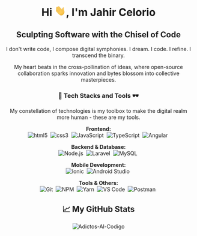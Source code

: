 <h1 align="center">Hi <img src="https://raw.githubusercontent.com/ABSphreak/ABSphreak/master/gifs/Hi.gif" width="30px" />, I'm Jahir Celorio</h1>

<h2 align="center">Sculpting Software with the Chisel of Code</h2>
<p align="center">
I don't write code, I compose digital symphonies. I dream. I code. I refine. I transcend the binary.
</p>

<p align="center">
My heart beats in the cross-pollination of ideas, where open-source collaboration sparks innovation and bytes blossom into collective masterpieces.
</p>

<h3 align="center">🚀 Tech Stacks and Tools 🕶️</h3>
<p align="center">
My constellation of technologies is my toolbox to make the digital realm more human - these are my tools.
</p>

<p align="center">
  <!-- Grouped badges by type -->
  <strong>Frontend:</strong><br/>
  <img src="https://img.shields.io/badge/HTML5-DD4B25?style=for-the-badge&logo=html5&logoColor=white" alt="html5" />&nbsp;
  <img src="https://img.shields.io/badge/CSS3-1572B6?style=for-the-badge&logo=css3&logoColor=white" alt="css3" />&nbsp;
  <img src="https://img.shields.io/badge/JavaScript-F7DF1E?style=for-the-badge&logo=javascript&logoColor=black" alt="JavaScript" />&nbsp;
  <img src="https://img.shields.io/badge/TypeScript-3178C6?style=for-the-badge&logo=typescript&logoColor=white" alt="TypeScript" />&nbsp;
  <img src="https://img.shields.io/badge/Angular-DD0031?style=for-the-badge&logo=angular&logoColor=white" alt="Angular" />&nbsp;
  <!-- ... other frontend technologies ... -->
</p>




<p align="center">
  <strong>Backend & Database:</strong><br/>
  <img src="https://img.shields.io/badge/Node.js-339933?style=for-the-badge&logo=node.js&logoColor=white" alt="Node.js" />&nbsp;
  <img src="https://img.shields.io/badge/Laravel-FF2D20?style=for-the-badge&logo=laravel&logoColor=white" alt="Laravel" />&nbsp;
  <img src="https://img.shields.io/badge/MySQL-4479A1?style=for-the-badge&logo=mysql&logoColor=white" alt="MySQL" />&nbsp;
  <!-- ... other backend and database technologies ... -->
</p>

<p align="center">
  <strong>Mobile Development:</strong><br/>
    <img src="https://skillicons.dev/icons?i=ionic" alt="Ionic" />&nbsp;
  <img src="https://skillicons.dev/icons?i=androidstudio" alt="Android Studio" />&nbsp;
  <!-- ... other mobile development technologies ... -->
</p>

<p align="center">
  <strong>Tools & Others:</strong><br/>
  <img src="https://img.shields.io/badge/Git-F05032?style=for-the-badge&logo=git&logoColor=white" alt="Git" />&nbsp;
  <img src="https://img.shields.io/badge/NPM-CB3837?style=for-the-badge&logo=npm&logoColor=white" alt="NPM" />&nbsp;
  <img src="https://img.shields.io/badge/Yarn-2C8EBB?style=for-the-badge&logo=yarn&logoColor=white" alt="Yarn" />&nbsp;
  <img src="https://img.shields.io/badge/VS_Code-007ACC?style=for-the-badge&logo=visualstudiocode&logoColor=white" alt="VS Code" />&nbsp;
  <img src="https://img.shields.io/badge/Postman-FF6C37?style=for-the-badge&logo=postman&logoColor=white" alt="Postman" />&nbsp;
  <!-- ... other tools and technologies ... -->
</p>

<h2 align="center">📈 My GitHub Stats</h2>
<p align="center">
  <img src="https://github-readme-stats.vercel.app/api?username=Adictos-Al-Codigo&show_icons=true&theme=codeSTACKr" alt="Adictos-Al-Codigo" />
</p>


